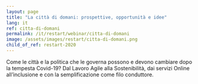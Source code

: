 ```yaml
---
layout: page
title: "La città di domani: prospettive, opportunità e idee"
lang: it
ref: citta-di-domani
permalink: /it/restart/webinar/citta-di-domani
image: /assets/images/restart/citta-di-domani.png
child_of_ref: restart-2020
---
```


Come le città e la politica che le governa possono e devono cambiare dopo la tempesta Covid-19? Dal Lavoro Agile alla Sostenibilità, dai servizi Online all’inclusione e con la semplificazione come filo conduttore.
